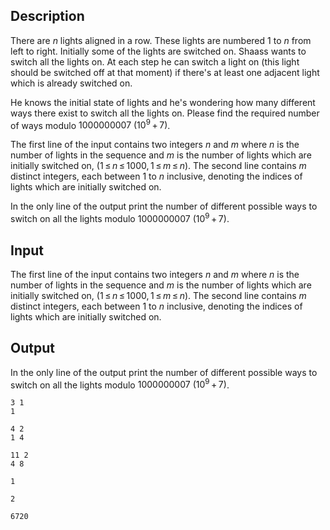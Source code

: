 ## Description

<div><p>There are <span class="tex-span"><i>n</i></span> lights aligned in a row. These lights are numbered <span class="tex-span">1</span> to <span class="tex-span"><i>n</i></span> from left to right. Initially some of the lights are switched on. Shaass wants to switch all the lights on. At each step he can switch a light on (this light should be switched off at that moment) if there's at least one adjacent light which is already switched on. </p><p>He knows the initial state of lights and he's wondering how many different ways there exist to switch all the lights on. Please find the required number of ways modulo <span class="tex-span">1000000007&nbsp;(10<sup class="upper-index">9</sup> + 7)</span>.</p></div><div class="input-specification"><p>The first line of the input contains two integers <span class="tex-span"><i>n</i></span> and <span class="tex-span"><i>m</i></span> where <span class="tex-span"><i>n</i></span> is the number of lights in the sequence and <span class="tex-span"><i>m</i></span> is the number of lights which are initially switched on, <span class="tex-span">(1 ≤ <i>n</i> ≤ 1000, 1 ≤ <i>m</i> ≤ <i>n</i>)</span>. The second line contains <span class="tex-span"><i>m</i></span> distinct integers, each between <span class="tex-span">1</span> to <span class="tex-span"><i>n</i></span> inclusive, denoting the indices of lights which are initially switched on.</p></div><div class="output-specification"><p>In the only line of the output print the number of different possible ways to switch on all the lights modulo <span class="tex-span">1000000007&nbsp;(10<sup class="upper-index">9</sup> + 7)</span>.</p></div>

## Input

<p>The first line of the input contains two integers <span class="tex-span"><i>n</i></span> and <span class="tex-span"><i>m</i></span> where <span class="tex-span"><i>n</i></span> is the number of lights in the sequence and <span class="tex-span"><i>m</i></span> is the number of lights which are initially switched on, <span class="tex-span">(1 ≤ <i>n</i> ≤ 1000, 1 ≤ <i>m</i> ≤ <i>n</i>)</span>. The second line contains <span class="tex-span"><i>m</i></span> distinct integers, each between <span class="tex-span">1</span> to <span class="tex-span"><i>n</i></span> inclusive, denoting the indices of lights which are initially switched on.</p>

## Output

<p>In the only line of the output print the number of different possible ways to switch on all the lights modulo <span class="tex-span">1000000007&nbsp;(10<sup class="upper-index">9</sup> + 7)</span>.</p>





```input1
3 1
1

```




```input2
4 2
1 4

```




```input3
11 2
4 8

```




```output1
1

```




```output2
2

```




```output3
6720

```


